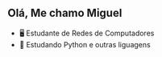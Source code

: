 ## Olá, Me chamo Miguel 


- 🖥️ Estudante de Redes de Computadores 
- 📖 Estudando Python e outras liguagens  

